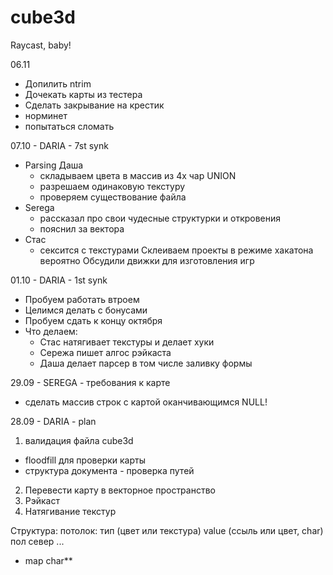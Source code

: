 # cube3d
Raycast, baby!

06.11
- Допилить ntrim
- Дочекать карты из тестера
- Сделать закрывание на крестик
- норминет
- попытаться сломать

07.10 - DARIA - 7st synk
- Parsing Даша
  - складываем цвета в массив из 4х чар UNION
  - разрешаем одинаковую текстуру
  - проверяем существование файла
- Serega
  - рассказал про свои чудесные структурки и откровения
  - пояснил за вектора
- Стас
  - сексится с текстурами
Склеиваем проекты в режиме хакатона вероятно
Обсудили движки для изготовления игр

01.10 - DARIA - 1st synk
- Пробуем работать втроем
- Целимся делать с бонусами
- Пробуем сдать к концу октября 
- Что делаем:
  - Стас натягивает текстуры и делает хуки
  - Сережа пишет алгос рэйкаста
  - Даша делает парсер в том числе заливку формы

29.09 - SEREGA - требования к карте
- сделать массив строк с картой оканчивающимся NULL!

28.09 - DARIA - plan
1. валидация файла cube3d
  - floodfill для проверки карты
  - структура документа - проверка путей 
2. Перевести карту в векторное пространство
3. Рэйкаст
4. Натягивание текстур

Структура:
потолок: тип (цвет или текстура) value (ссыль или цвет, char)
пол
север
...
- map char**
